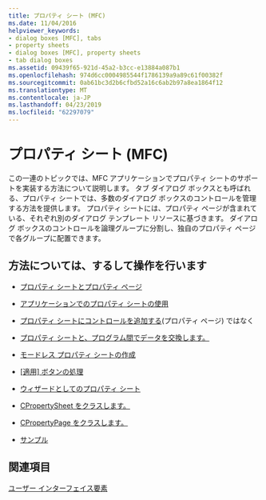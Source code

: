 ```yaml
---
title: プロパティ シート (MFC)
ms.date: 11/04/2016
helpviewer_keywords:
- dialog boxes [MFC], tabs
- property sheets
- dialog boxes [MFC], property sheets
- tab dialog boxes
ms.assetid: 09439f65-921d-45a2-b3cc-e13884a087b1
ms.openlocfilehash: 974d6cc0004985544f1786139a9a89c61f00382f
ms.sourcegitcommit: 0ab61bc3d2b6cfbd52a16c6ab2b97a8ea1864f12
ms.translationtype: MT
ms.contentlocale: ja-JP
ms.lasthandoff: 04/23/2019
ms.locfileid: "62297079"
---
```

# <a name="property-sheets-mfc"></a>プロパティ シート (MFC)

この一連のトピックでは、MFC アプリケーションでプロパティ シートのサポートを実装する方法について説明します。 タブ ダイアログ ボックスとも呼ばれる、プロパティ シートでは、多数のダイアログ ボックスのコントロールを管理する方法を提供します。 プロパティ シートには、プロパティ ページが含まれている、それぞれ別のダイアログ テンプレート リソースに基づきます。 ダイアログ ボックスのコントロールを論理グループに分割し、独自のプロパティ ページで各グループに配置できます。

## <a name="what-do-you-want-to-know-more-about"></a>方法については、するして操作を行います

- [プロパティ シートとプロパティ ページ](../mfc/property-sheets-and-property-pages-in-mfc.md)

- [アプリケーションでのプロパティ シートの使用](../mfc/using-property-sheets-in-your-application.md)

- [プロパティ シートにコントロールを追加する](../mfc/adding-controls-to-a-property-sheet.md)(プロパティ ページ) ではなく

- [プロパティ シートと、プログラム間でデータを交換します。](../mfc/exchanging-data.md)

- [モードレス プロパティ シートの作成](../mfc/creating-a-modeless-property-sheet.md)

- [[適用] ボタンの処理](../mfc/handling-the-apply-button.md)

- [ウィザードとしてのプロパティ シート](../mfc/property-sheets-as-wizards.md)

- [CPropertySheet をクラスします。](../mfc/reference/cpropertysheet-class.md)

- [CPropertyPage をクラスします。](../mfc/reference/cpropertypage-class.md)

- [サンプル](../overview/visual-cpp-samples.md)

## <a name="see-also"></a>関連項目

[ユーザー インターフェイス要素](../mfc/user-interface-elements-mfc.md)
